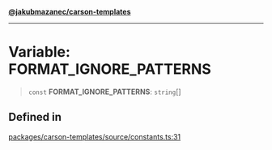 [**@jakubmazanec/carson-templates**](../README.md)

---

# Variable: FORMAT_IGNORE_PATTERNS

> `const` **FORMAT_IGNORE_PATTERNS**: `string`[]

## Defined in

[packages/carson-templates/source/constants.ts:31](https://github.com/jakubmazanec/tools/blob/a4967209f10f2b04ade958bd873ac46f1290cee7/packages/carson-templates/source/constants.ts#L31)
